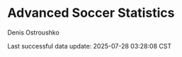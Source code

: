 # Advanced Soccer Statistics
Denis Ostroushko

<!-- gfm -->

Last successful data update: 2025-07-28 03:28:08 CST
